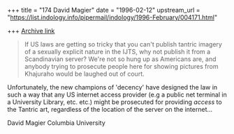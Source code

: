 +++
title = "174 David Magier"
date = "1996-02-12"
upstream_url = "https://list.indology.info/pipermail/indology/1996-February/004171.html"

+++
[Archive link](https://list.indology.info/pipermail/indology/1996-February/004171.html)

> If US laws are getting so tricky that you can't publish tantric imagery of
> a sexually explicit nature in the IJTS, why not publish it from a
> Scandinavian server? We're not so hung up as Americans are, and anybody
> trying to prosecute people here for showing pictures from Khajuraho would
> be laughed out of court.

Unfortunately, the new champions of 'decency' have designed the law in
such a way that any US internet access provider (e.g a public net
terminal in a University Library, etc. etc.) might be prosecuted for
providing *access* to the Tantric art, regardless of the location of
the server on the internet...

David Magier
Columbia University




